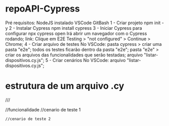 # repoAPI-Cypress

Pré requisitos:
  NodeJS instalado
  VSCode
  GitBash
1 - Criar projeto
  npm init -y
2 - Instalar Cypress
  npm install cypress
3 - Iniciar Cypress para configurar
  npx cypress open
  Irá abrir um navegador com o Cypress rodando;
    link: 
  Clique em E2E Testing > "not configured" > Continue > Chrome;
4 - Criar arquivo de testes
  No VSCode:
    pasta cypress > criar uma pasta "e2e";
    todos os testes ficarão dentro da pasta "e2e";
    pasta "e2e" > criar os arquivos das funcionalidades que serão testadas;
    arquivo "listar-dispositivos.cy.js";
5 - Criar cenários
  No VSCode:
    arquivo "listar-dispositivos.cy.js";

# estrutura de um arquivo .cy
/// <reference types="cypress"/>

//funcionalidade
    //cenario de teste 1

    //cenario de teste 2